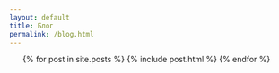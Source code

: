 ```yaml
---
layout: default
title: Блог
permalink: /blog.html
---
```


<ul id="posts">
	{% for post in site.posts %}
		{% include post.html %}
	{% endfor %}
</ul>
